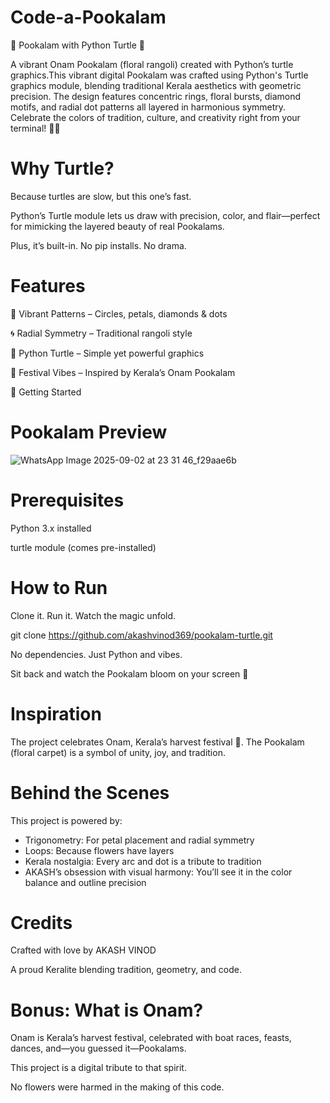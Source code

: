# Code-a-Pookalam

🌸 Pookalam with Python Turtle 🐢


A vibrant Onam Pookalam (floral rangoli) created with Python’s turtle graphics.This vibrant digital Pookalam was crafted using Python's Turtle graphics module, blending traditional Kerala aesthetics with geometric precision. The design features concentric rings, floral bursts, diamond motifs, and radial dot patterns all layered in harmonious symmetry.
Celebrate the colors of tradition, culture, and creativity right from your terminal! 🎨✨


# Why Turtle?

Because turtles are slow, but this one’s fast.

Python’s Turtle module lets us draw with precision, color, and flair—perfect for mimicking the layered beauty of real Pookalams.

Plus, it’s built-in. No pip installs. No drama.


# Features

🎨 Vibrant Patterns – Circles, petals, diamonds & dots


🌀 Radial Symmetry – Traditional rangoli style


🐢 Python Turtle – Simple yet powerful graphics


🌼 Festival Vibes – Inspired by Kerala’s Onam Pookalam


🚀 Getting Started


# Pookalam Preview
![WhatsApp Image 2025-09-02 at 23 31 46_f29aae6b](https://github.com/user-attachments/assets/7b26c6b1-866b-410c-ab41-ea12a0fcf52e)

# Prerequisites

Python 3.x installed

turtle module (comes pre-installed)

# How to Run

Clone it. Run it. Watch the magic unfold.

git clone https://github.com/akashvinod369/pookalam-turtle.git

No dependencies. Just Python and vibes.

Sit back and watch the Pookalam bloom on your screen 🌺


# Inspiration

The project celebrates Onam, Kerala’s harvest festival 🌾.
The Pookalam (floral carpet) is a symbol of unity, joy, and tradition.


# Behind the Scenes

This project is powered by:

- Trigonometry: For petal placement and radial symmetry
- Loops: Because flowers have layers
- Kerala nostalgia: Every arc and dot is a tribute to tradition
- AKASH’s obsession with visual harmony: You’ll see it in the color balance and outline precision


# Credits
Crafted with love by AKASH VINOD

A proud Keralite blending tradition, geometry, and code.


# Bonus: What is Onam?

Onam is Kerala’s harvest festival, celebrated with boat races, feasts, dances, and—you guessed it—Pookalams.

This project is a digital tribute to that spirit.

No flowers were harmed in the making of this code.
